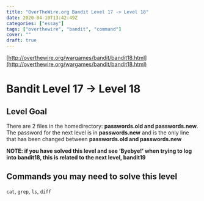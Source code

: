 ```yaml
---
title: "OverTheWire.org Bandit Level 17 -> Level 18"
date: 2020-04-10T13:42:49Z
categories: ["essay"]
tags: ["overthewire", "bandit", "command"]
cover: ""
draft: true
---
```


[http://overthewire.org/wargames/bandit/bandit18.html](http://overthewire.org/wargames/bandit/bandit18.html)

  

# Bandit Level 17 → Level 18

## Level Goal

There are 2 files in the homedirectory: **passwords.old and passwords.new**. The password for the next level is in **passwords.new** and is the only line that has been changed between **passwords.old and passwords.new**

**NOTE: if you have solved this level and see ‘Byebye!’ when trying to log into bandit18, this is related to the next level, bandit19**

## Commands you may need to solve this level

`cat`, `grep`, `ls`, `diff`